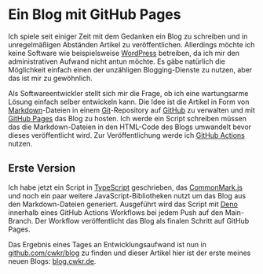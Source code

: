 # Ein Blog mit GitHub Pages

Ich spiele seit einiger Zeit mit dem Gedanken ein Blog zu schreiben und in unregelmäßigen Abständen Artikel zu veröffentlichen. Allerdings möchte ich keine Software wie beispielsweise [WordPress](https://de.wordpress.org/) betreiben, da ich mir den administrativen Aufwand nicht antun möchte. Es gäbe natürlich die Möglichkeit einfach einen der unzähligen Blogging-Dienste zu nutzen, aber das ist mir zu gewöhnlich.

Als Softwareentwickler stellt sich mir die Frage, ob ich eine wartungsarme Lösung einfach selber entwickeln kann. Die Idee ist die Artikel in Form von [Markdown](https://commonmark.org/)-Dateien in einem [Git](https://git-scm.com/)-Repository auf [GitHub](https://github.com/) zu verwalten und mit [GitHub Pages](https://pages.github.com/) das Blog zu hosten. Ich werde ein Script schreiben müssen das die Markdown-Dateien in den HTML-Code des Blogs umwandelt bevor dieses veröffentlicht wird. Zur Veröffentlichung werde ich [GitHub Actions](https://github.com/features/actions) nutzen.

## Erste Version

Ich habe jetzt ein Script in [TypeScript](https://www.typescriptlang.org/) geschrieben, das [CommonMark.js](https://github.com/commonmark/commonmark.js/) und noch ein paar weitere JavaScript-Bibliotheken nutzt um das Blog aus den Markdown-Dateien generiert. Ausgeführt wird das Script mit [Deno](https://deno.land/) innerhalb eines GitHub Actions Workflows bei jedem Push auf den Main-Branch. Der Workflow veröffentlicht das Blog als finalen Schritt auf GitHub Pages.

Das Ergebnis eines Tages an Entwicklungsaufwand ist nun in [github.com/cwkr/blog](https://github.com/cwkr/blog) zu finden und dieser Artikel hier ist der erste meines neuen Blogs: [blog.cwkr.de](https://blog.cwkr.de/).
